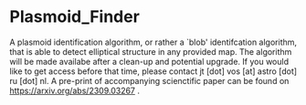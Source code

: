 # Plasmoid_Finder
A plasmoid identification algorithm, or rather a `blob' identifcation algorithm, that is able to detect elliptical structure in any provided map. The algorithm will be made availabe after a clean-up and potential upgrade. If you would like to get access before that time, please contact jt [dot] vos [at] astro [dot] ru [dot] nl. A pre-print of accompanying scienctific paper can be found on https://arxiv.org/abs/2309.03267 .
